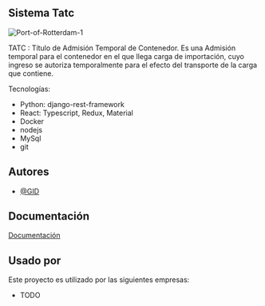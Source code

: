 
## Sistema Tatc

![Port-of-Rotterdam-1](https://user-images.githubusercontent.com/34369026/120988929-4bb72580-c77f-11eb-8cef-24a4e6017025.jpg)

TATC : Título de Admisión Temporal de Contenedor. Es una Admisión temporal para el contenedor en el que llega carga de importación, cuyo ingreso se autoriza temporalmente para el efecto del transporte de la carga que contiene.


Tecnologías:
 -  Python: django-rest-framework
 -  React: Typescript, Redux, Material
 -  Docker
 -  nodejs
 -  MySql
 -  git

    
## Autores

- [@GID](https://gitdone.eu/)

  
## Documentación

[Documentación](https://github.com/GetItDone-GID/Manuales/blob/main/Manual%20de%20usuario%20TATC%20V%201.00%20(1)%20(1).pdf)
  
## Usado por

Este proyecto es utilizado por las siguientes empresas:

- TODO
